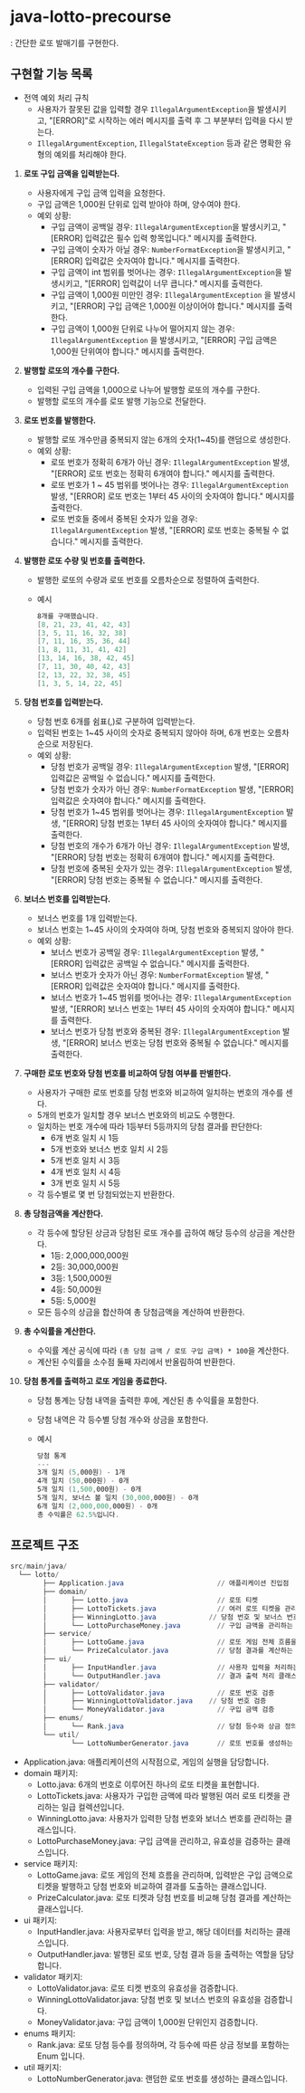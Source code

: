 # java-lotto-precourse

: 간단한 로또 발매기를 구현한다.

## 구현할 기능 목록

- 전역 예외 처리 규칙
    - 사용자가 잘못된 값을 입력할 경우 `IllegalArgumentException`을 발생시키고, "[ERROR]"로 시작하는 에러 메시지를 출력 후 그 부분부터 입력을 다시 받는다.
    - `IllegalArgumentException`, `IllegalStateException` 등과 같은 명확한 유형의 예외를 처리해야 한다.

1. **로또 구입 금액을 입력받는다.**
    - 사용자에게 구입 금액 입력을 요청한다.
    - 구입 금액은 1,000원 단위로 입력 받아야 하며, 양수여야 한다.
    - 예외 상황:
        - 구입 금액이 공백일 경우: `IllegalArgumentException`을 발생시키고, "[ERROR] 입력값은 필수 입력 항목입니다." 메시지를 출력한다.
        - 구입 금액이 숫자가 아닐 경우: `NumberFormatException`을 발생시키고, "[ERROR] 입력값은 숫자여야 합니다." 메시지를 출력한다.
        - 구입 금액이 int 범위를 벗어나는 경우: `IllegalArgumentException`을 발생시키고, "[ERROR] 입력값이 너무 큽니다." 메시지를 출력한다.
        - 구입 금액이 1,000원 미만인 경우: `IllegalArgumentException` 을 발생시키고, "[ERROR] 구입 금액은 1,000원 이상이어야 합니다." 메시지를 출력한다.
        - 구입 금액이 1,000원 단위로 나누어 떨어지지 않는 경우: `IllegalArgumentException` 을 발생시키고, "[ERROR] 구입 금액은 1,000원 단위여야 합니다." 메시지를
          출력한다.
2. **발행할 로또의 개수를 구한다.**
    - 입력된 구입 금액을 1,000으로 나누어 발행할 로또의 개수를 구한다.
    - 발행할 로또의 개수를 로또 발행 기능으로 전달한다.
3. **로또 번호를 발행한다.**
    - 발행할 로또 개수만큼 중복되지 않는 6개의 숫자(1~45)를 랜덤으로 생성한다.
    - 예외 상황:
        - 로또 번호가 정확히 6개가 아닌 경우: `IllegalArgumentException` 발생, "[ERROR] 로또 번호는 정확히 6개여야 합니다." 메시지를 출력한다.
        - 로또 번호가 1 ~ 45 범위를 벗어나는 경우: `IllegalArgumentException` 발생, "[ERROR] 로또 번호는 1부터 45 사이의 숫자여야 합니다." 메시지를 출력한다.
        - 로또 번호들 중에서 중복된 숫자가 있을 경우: `IllegalArgumentException` 발생, "[ERROR] 로또 번호는 중복될 수 없습니다." 메시지를 출력한다.
4. **발행한 로또 수량 및 번호를 출력한다.**
    - 발행한 로또의 수량과 로또 번호를 오름차순으로 정렬하여 출력한다.
    - 예시

        ```powershell
        8개를 구매했습니다.
        [8, 21, 23, 41, 42, 43]
        [3, 5, 11, 16, 32, 38]
        [7, 11, 16, 35, 36, 44]
        [1, 8, 11, 31, 41, 42]
        [13, 14, 16, 38, 42, 45]
        [7, 11, 30, 40, 42, 43]
        [2, 13, 22, 32, 38, 45]
        [1, 3, 5, 14, 22, 45]
        ```

5. **당첨 번호를 입력받는다.**
    - 당첨 번호 6개를 쉼표(,)로 구분하여 입력받는다.
    - 입력된 번호는 1~45 사이의 숫자로 중복되지 않아야 하며, 6개 번호는 오름차순으로 저장된다.
    - 예외 상황:
        - 당첨 번호가 공백일 경우: `IllegalArgumentException` 발생, "[ERROR] 입력값은 공백일 수 없습니다." 메시지를 출력한다.
        - 당첨 번호가 숫자가 아닌 경우: `NumberFormatException` 발생, "[ERROR] 입력값은 숫자여야 합니다." 메시지를 출력한다.
        - 당첨 번호가 1~45 범위를 벗어나는 경우: `IllegalArgumentException` 발생, "[ERROR] 당첨 번호는 1부터 45 사이의 숫자여야 합니다." 메시지를 출력한다.
        - 당첨 번호의 개수가 6개가 아닌 경우: `IllegalArgumentException` 발생, "[ERROR] 당첨 번호는 정확히 6개여야 합니다." 메시지를 출력한다.
        - 당첨 번호에 중복된 숫자가 있는 경우: `IllegalArgumentException` 발생, "[ERROR] 당첨 번호는 중복될 수 없습니다." 메시지를 출력한다.
6. **보너스 번호를 입력받는다.**
    - 보너스 번호를 1개 입력받는다.
    - 보너스 번호는 1~45 사이의 숫자여야 하며, 당첨 번호와 중복되지 않아야 한다.
    - 예외 상황:
        - 보너스 번호가 공백일 경우: `IllegalArgumentException` 발생, "[ERROR] 입력값은 공백일 수 없습니다." 메시지를 출력한다.
        - 보너스 번호가 숫자가 아닌 경우: `NumberFormatException` 발생, "[ERROR] 입력값은 숫자여야 합니다." 메시지를 출력한다.
        - 보너스 번호가 1~45 범위를 벗어나는 경우: `IllegalArgumentException` 발생, "[ERROR] 보너스 번호는 1부터 45 사이의 숫자여야 합니다." 메시지를 출력한다.
        - 보너스 번호가 당첨 번호와 중복된 경우: `IllegalArgumentException` 발생, "[ERROR] 보너스 번호는 당첨 번호와 중복될 수 없습니다." 메시지를 출력한다.
7. **구매한 로또 번호와 당첨 번호를 비교하여 당첨 여부를 판별한다.**
    - 사용자가 구매한 로또 번호를 당첨 번호와 비교하여 일치하는 번호의 개수를 센다.
    - 5개의 번호가 일치할 경우 보너스 번호와의 비교도 수행한다.
    - 일치하는 번호 개수에 따라 1등부터 5등까지의 당첨 결과를 판단한다:
        - 6개 번호 일치 시 1등
        - 5개 번호와 보너스 번호 일치 시 2등
        - 5개 번호 일치 시 3등
        - 4개 번호 일치 시 4등
        - 3개 번호 일치 시 5등
    - 각 등수별로 몇 번 당첨되었는지 반환한다.
8. **총 당첨금액을 계산한다.**
    - 각 등수에 할당된 상금과 당첨된 로또 개수를 곱하여 해당 등수의 상금을 계산한다.
        - 1등: 2,000,000,000원
        - 2등: 30,000,000원
        - 3등: 1,500,000원
        - 4등: 50,000원
        - 5등: 5,000원
    - 모든 등수의 상금을 합산하여 총 당첨금액을 계산하여 반환한다.
9. **총 수익률을 계산한다.**
    - 수익률 계산 공식에 따라 `(총 당첨 금액 / 로또 구입 금액) * 100`을 계산한다.
    - 계산된 수익률을 소수점 둘째 자리에서 반올림하여 반환한다.
10. **당첨 통계를 출력하고 로또 게임을 종료한다.**
    - 당첨 통계는 당첨 내역을 출력한 후에, 계산된 총 수익률을 포함한다.
    - 당첨 내역은 각 등수별 당첨 개수와 상금을 포함한다.
    - 예시

        ```powershell
        당첨 통계
        ---
        3개 일치 (5,000원) - 1개
        4개 일치 (50,000원) - 0개
        5개 일치 (1,500,000원) - 0개
        5개 일치, 보너스 볼 일치 (30,000,000원) - 0개
        6개 일치 (2,000,000,000원) - 0개
        총 수익률은 62.5%입니다.
        ```

## 프로젝트 구조

```powershell
src/main/java/
  └── lotto/
        ├── Application.java                       // 애플리케이션 진입점
        ├── domain/
        │      ├── Lotto.java                      // 로또 티켓
        │      ├── LottoTickets.java               // 여러 로또 티켓을 관리하는 일급 컬렉션
        │      ├── WinningLotto.java             // 당첨 번호 및 보너스 번호
        │      └── LottoPurchaseMoney.java         // 구입 금액을 관리하는 클래스
        ├── service/
        │      ├── LottoGame.java                  // 로또 게임 전체 흐름을 관리하는 클래스
        │      └── PrizeCalculator.java            // 당첨 결과를 계산하는 클래스
        ├── ui/
        │      ├── InputHandler.java               // 사용자 입력을 처리하는 클래스
        │      └── OutputHandler.java              // 결과 출력 처리 클래스
        ├── validator/
        │      ├── LottoValidator.java             // 로또 번호 검증
        │      ├── WinningLottoValidator.java    // 당첨 번호 검증
        │      └── MoneyValidator.java             // 구입 금액 검증
        ├── enums/
        │      └── Rank.java                       // 당첨 등수와 상금 정의하는 Enum
        └── util/
               └── LottoNumberGenerator.java       // 로또 번호를 생성하는 클래스 
```

- Application.java: 애플리케이션의 시작점으로, 게임의 실행을 담당합니다.
- domain 패키지:
    - Lotto.java: 6개의 번호로 이루어진 하나의 로또 티켓을 표현합니다.
    - LottoTickets.java: 사용자가 구입한 금액에 따라 발행된 여러 로또 티켓을 관리하는 일급 컬렉션입니다.
    - WinningLotto.java: 사용자가 입력한 당첨 번호와 보너스 번호를 관리하는 클래스입니다.
    - LottoPurchaseMoney.java: 구입 금액을 관리하고, 유효성을 검증하는 클래스입니다.
- service 패키지:
    - LottoGame.java: 로또 게임의 전체 흐름을 관리하며, 입력받은 구입 금액으로 티켓을 발행하고 당첨 번호와 비교하여 결과를 도출하는 클래스입니다.
    - PrizeCalculator.java: 로또 티켓과 당첨 번호를 비교해 당첨 결과를 계산하는 클래스입니다.
- ui 패키지:
    - InputHandler.java: 사용자로부터 입력을 받고, 해당 데이터를 처리하는 클래스입니다.
    - OutputHandler.java: 발행된 로또 번호, 당첨 결과 등을 출력하는 역할을 담당합니다.
- validator 패키지:
    - LottoValidator.java: 로또 티켓 번호의 유효성을 검증합니다.
    - WinningLottoValidator.java: 당첨 번호 및 보너스 번호의 유효성을 검증합니다.
    - MoneyValidator.java: 구입 금액이 1,000원 단위인지 검증합니다.
- enums 패키지:
    - Rank.java: 로또 당첨 등수를 정의하며, 각 등수에 따른 상금 정보를 포함하는 Enum 입니다.
- util 패키지:
    - LottoNumberGenerator.java: 랜덤한 로또 번호를 생성하는 클래스입니다.